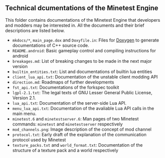 ## Technical dcumentations of the Minetest Engine
This folder contains documentations of the Minetest Engine that developers and modders may be interested in. 
All the documents and their brief descriptions are listed below.

* `mkdocs/*`, `main_page.dox` and `Doxyfile.in`: Files for [Doxygen](https://www.doxygen.nl/) to generate documentations of C++ source code.
* `README.android`: Basic gameplay control and compiling instructions for android
* `breakages.md`: List of breaking changes to be made in the next major version
* `builtin_entities.txt`: List and documentations of builtin lua entities
* `client_lua_api.txt`: Documentation of the unstable client modding API
* `direction.md`: Roadmaps of further developments
* `fst_api.txt`: Documentations of the forkspec toolkit
* `lgpl-2.1.txt`: The legal texts of GNU Lesser General Public License, Version 2.1.
* `lua_api.txt`: Documentation of the server-side Lua API.
* `menu_lua_api.txt`: Documentation of the avaliable Lua API calls in the main menu.
* `minetest.6` and `minetestserver.6`: Man pages of two Minetest commands: `minetest` and `minetestserver` respectively
* `mod_channels.png`: Image description of the concept of mod channel
* `protocol.txt`: Early draft of the explanation of the communication protocol used by Minetest
* `texture_packs.txt` and `world_format.txt`: Documentation of the structure of a texture pack and a world respectively
